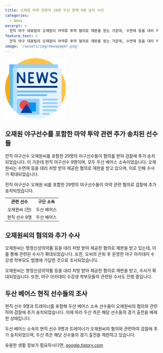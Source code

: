```yaml
---
title: 오재원 마약 연루자 29명 두산 현역 9명 송치 사건
categories:
  - News
excerpt: >
  전직 야구 대표팀의 오재원이 마약류 투약 혐의로 재판을 받는 가운데, 수면제 등을 대리 처방 받아 제공한 혐의로 야구선수 및 병원관계자 등 29명이 검찰에 송치됐습니다. 특히 현직 야구선수 9명과 야구 아카데미 수강생의 학부모도 혐의를 받고 있는데, 해당 사건으로 두산 베어스 팀의 현역 선수 출전이 중단됐습니다. 오재원은 불법 투약과 관련된 혐의 외에도 폭행과 협박 혐의로 기소됐지만 해당 혐의를 부인하고 있습니다.
feature_text: >
  전직 야구 대표팀의 오재원이 마약류 투약 혐의로 재판을 받는 가운데, 수면제 등을 대리 처방 받아 제공한 혐의로 야구선수 및 병원관계자 등 29명이 검찰에 송치됐습니다. 특히 현직 야구선수 9명과 야구 아카데미 수강생의 학부모도 혐의를 받고 있는데, 해당 사건으로 두산 베어스 팀의 현역 선수 출전이 중단됐습니다. 오재원은 불법 투약과 관련된 혐의 외에도 폭행과 협박 혐의로 기소됐지만 해당 혐의를 부인하고 있습니다.
image: '/assets/img/newspaper.png'
---
```


<p><img src="/assets/img/newspaper.png" alt="kimp 속보" /></p>

<h2 data-ke-size="size26">오재원 야구선수를 포함한 마약 투약 관련 추가 송치된 선수들</h2>

<p>전직 야구선수 오재원씨를 포함한 29명의 야구선수들이 혐의를 받아 검찰에 추가 송치되었습니다. 이 가운데 현직 야구선수 9명이며, 모두 두산 베어스 소속이었습니다. 오재원씨는 수면제 등을 대리 처방 받아 제공한 혐의로 재판을 받고 있으며, 이로 인해 수사가 확대되었습니다.</p>

<p data-ke-size="size16">전직 야구선수 오재원 씨를 포함한 29명의 야구선수들이 마약 관련 혐의로 검찰에 추가 송치되었습니다.</p>

<table style="width: 70%;">
    <tbody>
        <tr>
            <td style="text-align: center; height: 17px;"><b>관련 선수</b></td>
            <td style="text-align: center; height: 17px;"><b>구단 소속</b></td>
        </tr>
        <tr>
            <td style="text-align: center; height: 17px;">오재원씨 (전)</td>
            <td style="text-align: center; height: 17px;">두산 베어스</td>
        </tr>
        <tr>
            <td style="text-align: center; height: 17px;">현직 선수 9명</td>
            <td style="text-align: center; height: 17px;">두산 베어스</td>
        </tr>
    </tbody>
</table>

<h2 data-ke-size="size26">오재원씨의 혐의와 추가 수사</h2>

<p>오재원씨는 향정신성의약품 등을 대리 처방 받아 제공한 혐의로 재판을 받고 있는데, 이를 통해 관련된 수사가 확대되었습니다. 또한, 오씨의 은퇴 후 운영한 야구 아카데미 수강생 학부모도 범행에 가담한 것으로 조사되었습니다.</p>

<p data-ke-size="size16">오재원씨는 향정신성의약품 등을 대리 처방 받아 제공한 혐의로 재판을 받고, 수사가 확대되었습니다. 또한, 야구 아카데미 수강생 학부모들의 관련된 수사도 진행 중입니다.</p>

<h2 data-ke-size="size26">두산 베어스 현직 선수들의 조사</h2>

<p>현직 선수 9명과 트레이너를 포함해 두산 베어스 소속 선수들이 오재원씨의 혐의와 관련하여 검찰에 추가 송치되었습니다. 이에 따라 두산 측은 해당 선수들의 경기 출전을 배제한 상태입니다.</p>

<p data-ke-size="size16">두산 베어스 소속의 현직 선수 9명과 트레이너가 오재원씨의 혐의와 관련하여 검찰에 추가 송치되었으며, 두산 측은 해당 선수들의 경기 출전을 제한하고 있습니다.</p>
유용한 생활 정보가 필요하시다면, <a href="https://qoogle.tistory.com" rel="dofollow">qoogle.tistory.com</a>


